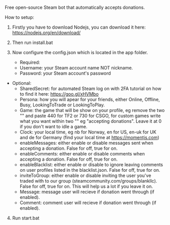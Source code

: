 Free open-source Steam bot that automatically accepts donations.

How to setup:
1. Firstly you have to download Nodejs, you can download it here: https://nodejs.org/en/download/ 
2. Then run install.bat
3. Now configure the config.json which is located in the app folder.

    * Required:
     * Username: your Steam account name NOT nickname.
     * Password: your Steam account's password

  * Optional:
    * SharedSecret: for automated Steam log on with 2FA tutorial on how to find it here: https://goo.gl/xHVMbo
    * Persona: how you will apear for your friends, either Online, Offline, Busy, LookingToTrade or LookingToPlay.
    * Game: the game that will be show on your profile, eg remove the two "" and paste 440 for TF2 or 730 for CSGO, for custom games write what you want within two "" eg "accepting donations". Leave it at 0 if you don't want to idle a game.
    * Clock: your local time, eg nb for Norway, en for US, en-uk for UK and de for Germany (find your local time at https://momentjs.com)
    * enableMessages: either enable or disable messages sent when accepting a donation. False for off, true for on.
    * enableComments: either enable or disable comments when accepting a donation. False for off, true for on.
    * enableBlacklist: either enable or disable to ignore leaving comments on user profiles listed in the blacklist.json. False for off, true for on.
    * inviteToGroup: either enable or disable inviting the user you've traded with to our group (steamcommunity.com/groups/blankllc). False for off, true for on. This will help us a lot if you leave it on.
    * Message: message user will recieve if donation went through (if enabled).
    * Comment: comment user will recieve if donation went through (if enabled).


4. Run start.bat
